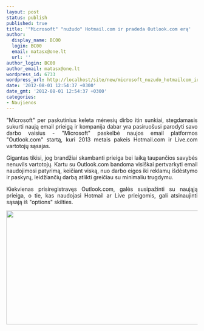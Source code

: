 ```yaml
---
layout: post
status: publish
published: true
title: '"Microsoft" "nužudo" Hotmail.com ir pradeda Outlook.com erą'
author:
  display_name: BC00
  login: BC00
  email: matasx@one.lt
  url: ''
author_login: BC00
author_email: matasx@one.lt
wordpress_id: 6733
wordpress_url: http://localhost/site/new/microsoft_nuzudo_hotmailcom_ir_pradeda_outlookcom/
date: '2012-08-01 12:54:37 +0300'
date_gmt: '2012-08-01 12:54:37 +0300'
categories:
- Naujienos
---
```

<p style="text-align: justify;">
	&quot;Microsoft&quot; per paskutinius keleta mėnesių dirbo itin sunkiai, stegdamasis sukurti naują email prieigą ir kompanija dabar yra pasiruo&scaron;usi parodyti savo darbo vaisius - &quot;Microsoft&quot; paskelbė naujos email platformos &quot;Outlook.com&quot; startą, kuri 2013 metais pakeis Hotmail.com ir Live.com vartotojų sąsajas.</p>
<p style="text-align: justify;">
	Gigantas tikisi, jog brandžiai skambanti prieiga bei laiką taupančios savybės nenuvils vartotojų. Kartu su Outlook.com bandoma visi&scaron;kai pertvarkyti email naudojimosi patyrimą, keičiant viską, nuo darbo eigos iki reklamų i&scaron;dėstymo ir paskyrų, leidžiančių darbą atlikti greičiau su minimaliu trugdymu.</p>
<p style="text-align: justify;">
	Kiekvienas prisiregistravęs Outlook.com, galės susipažinti su naująją prieiga, o tie, kas naudojasi Hotmail ar Live prieigomis, gali atsinaujinti sąsają i&scaron; &quot;options&quot; skilties.</p>
<p>
	<img alt="" src="http://technews.lt/userfiles/imageview_php(1).jpg" style="width: 520px; height: 299px;" /></p>
